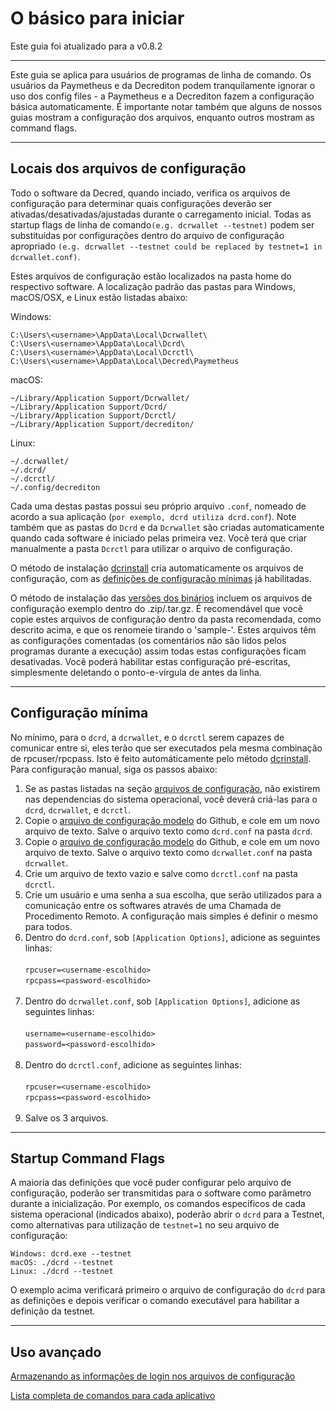 # O básico para iniciar

Este guia foi atualizado para a v0.8.2

---

Este guia se aplica para usuários de programas de linha de comando. Os usuários da Paymetheus e da Decrediton podem tranquilamente ignorar o uso dos config files - a Paymetheus e a Decrediton fazem a configuração básica automaticamente. É importante notar também que alguns de nossos guias mostram a configuração dos arquivos, enquanto outros mostram as command flags.

---

## Locais dos arquivos de configuração

Todo o software da Decred, quando inciado, verifica os arquivos de configuração para determinar quais configurações deverão ser ativadas/desativadas/ajustadas durante o carregamento inicial. Todas as startup flags de linha de comando`(e.g. dcrwallet --testnet)` podem ser substituídas por configurações dentro do arquivo de configuração apropriado `(e.g. dcrwallet --testnet could be replaced by testnet=1 in dcrwallet.conf)`.

Estes arquivos de configuração estão localizados na pasta home do respectivo software. A localização padrão das pastas para Windows, macOS/OSX, e Linux estão listadas abaixo:

Windows:

    C:\Users\<username>\AppData\Local\Dcrwallet\
    C:\Users\<username>\AppData\Local\Dcrd\
    C:\Users\<username>\AppData\Local\Dcrctl\ 
    C:\Users\<username>\AppData\Local\Decred\Paymetheus

macOS: 

    ~/Library/Application Support/Dcrwallet/
    ~/Library/Application Support/Dcrd/
    ~/Library/Application Support/Dcrctl/
    ~/Library/Application Support/decrediton/
    
Linux: 
    
    ~/.dcrwallet/
    ~/.dcrd/
    ~/.dcrctl/
    ~/.config/decrediton

Cada uma destas pastas possui seu próprio arquivo `.conf`, nomeado de acordo a sua aplicação (`por exemplo, dcrd utiliza dcrd.conf`). Note também que as pastas do `Dcrd` e da `Dcrwallet` são criadas automaticamente quando cada software é iniciado pelas primeira vez. Você terá que criar manualmente a pasta `Dcrctl` para utilizar o arquivo de configuração.

O método de instalação [dcrinstall](/getting-started/install-guide.md#dcrinstall) cria automaticamente os arquivos de configuração, com as [definições de configuração mínimas](#minimum-configuration) já habilitadas.

O método de instalação das [versões dos binários](/getting-started/install-guide.md#binary-releases) incluem os arquivos de configuração exemplo dentro do .zip/.tar.gz. É recomendável que você copie estes arquivos de configuração dentro da pasta recomendada, como descrito acima, e que os renomeie tirando o 'sample-'. Estes arquivos têm as configurações comentadas (os comentários não são lidos pelos programas durante a execução) assim todas estas configurações ficam desativadas. Você poderá habilitar estas configuração pré-escritas, simplesmente deletando o ponto-e-vírgula de antes da linha.

---

## Configuração mínima

No mínimo, para o `dcrd`, a `dcrwallet`, e o `dcrctl` serem capazes de comunicar entre si, eles terão que ser executados pela mesma combinação de rpcuser/rpcpass. Isto é feito automáticamente pelo método [dcrinstall](/getting-started/install-guide.md#dcrinstall). Para configuração manual, siga os passos abaixo:

1. Se as pastas listadas na seção [arquivos de configuração](#configuration-file-locations), não existirem nas dependencias do sistema operacional, você deverá criá-las para o `dcrd`, `dcrwallet`, e `dcrctl`.
2. Copie o [arquivo de configuração modelo](https://github.com/decred/dcrd/blob/master/sample-dcrd.conf) do Github, e cole em um novo arquivo de texto. Salve o arquivo texto como `dcrd.conf` na pasta `dcrd`.
3. Copie o [arquivo de configuração modelo](https://github.com/decred/dcrwallet/blob/master/sample-dcrwallet.conf) do Github, e cole em um novo arquivo de texto. Salve o arquivo texto como `dcrwallet.conf` na pasta `dcrwallet`.
4. Crie um arquivo de texto vazio e salve como `dcrctl.conf` na pasta `dcrctl`.
5. Crie um usuário e uma senha a sua escolha, que serão utilizados para a comunicação entre os softwares através de uma Chamada de Procedimento Remoto. A configuração mais simples é definir o mesmo para todos.
6. Dentro do `dcrd.conf`, sob `[Application Options]`, adicione as seguintes linhas:<br /><br />
        `rpcuser=<username-escolhido>`<br />
        `rpcpass=<password-escolhido>`<br /><br />
7. Dentro do `dcrwallet.conf`, sob `[Application Options]`, adicione as seguintes linhas:<br /><br />
        `username=<username-escolhido>`<br />
        `password=<password-escolhido>`<br /><br />
8. Dentro do `dcrctl.conf`, adicione as seguintes linhas:<br /><br />
        `rpcuser=<username-escolhido>`<br />
        `rpcpass=<password-escolhido>`<br /><br />
9. Salve os 3 arquivos.

---

## Startup Command Flags

A maioria das definições que você puder configurar pelo arquivo de configuração, poderão ser transmitidas para o software como parâmetro durante a inicialização. Por exemplo, os comandos específicos de cada sistema operacional (indicados abaixo), poderão abrir o `dcrd` para a Testnet, como alternativas para utilização de `testnet=1` no seu arquivo de configuração:

    Windows: dcrd.exe --testnet
    macOS: ./dcrd --testnet
    Linux: ./dcrd --testnet

O exemplo acima verificará primeiro o arquivo de configuração do `dcrd` para as definições e depois verificar o comando executável para habilitar a definição da testnet.

---

## Uso avançado

[Armazenando as informações de login nos arquivos de configuração](/advanced/storing-login-details.md) <!-- This has the same information found in the above, Minimum Configuration section. Could probably delete. -->

[Lista completa de comandos para cada aplicativo](/advanced/program-options.md)
